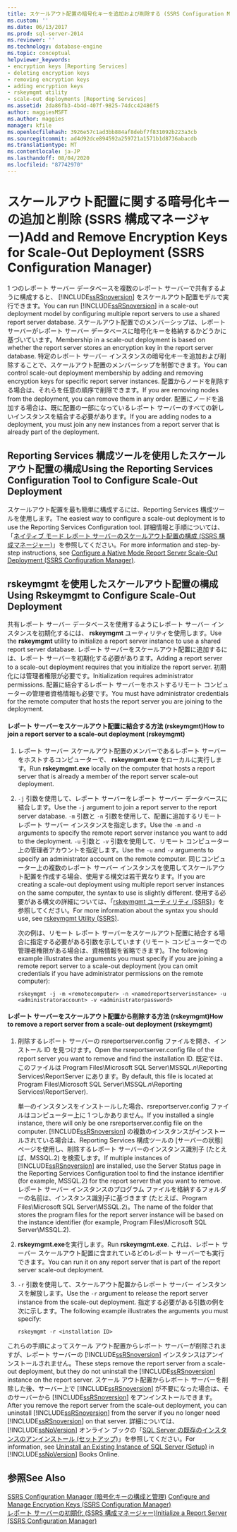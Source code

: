 ```yaml
---
title: スケールアウト配置の暗号化キーを追加および削除する (SSRS Configuration Manager) |Microsoft Docs
ms.custom: ''
ms.date: 06/13/2017
ms.prod: sql-server-2014
ms.reviewer: ''
ms.technology: database-engine
ms.topic: conceptual
helpviewer_keywords:
- encryption keys [Reporting Services]
- deleting encryption keys
- removing encryption keys
- adding encryption keys
- rskeymgmt utility
- scale-out deployments [Reporting Services]
ms.assetid: 2da86fb3-4b4d-407f-9825-74dcc42486f5
author: maggiesMSFT
ms.author: maggies
manager: kfile
ms.openlocfilehash: 3926e57c1ad3bb884af8debf7f831092b223a3cb
ms.sourcegitcommit: ad4d92dce894592a259721a1571b1d8736abacdb
ms.translationtype: MT
ms.contentlocale: ja-JP
ms.lasthandoff: 08/04/2020
ms.locfileid: "87742970"
---
```

# <a name="add-and-remove-encryption-keys-for-scale-out-deployment-ssrs-configuration-manager"></a><span data-ttu-id="4c8fd-102">スケールアウト配置に関する暗号化キーの追加と削除 (SSRS 構成マネージャー)</span><span class="sxs-lookup"><span data-stu-id="4c8fd-102">Add and Remove Encryption Keys for Scale-Out Deployment (SSRS Configuration Manager)</span></span>
  <span data-ttu-id="4c8fd-103">1 つのレポート サーバー データベースを複数のレポート サーバーで共有するように構成すると、 [!INCLUDE[ssRSnoversion](../../includes/ssrsnoversion-md.md)] をスケールアウト配置モデルで実行できます。</span><span class="sxs-lookup"><span data-stu-id="4c8fd-103">You can run [!INCLUDE[ssRSnoversion](../../includes/ssrsnoversion-md.md)] in a scale-out deployment model by configuring multiple report servers to use a shared report server database.</span></span> <span data-ttu-id="4c8fd-104">スケールアウト配置でのメンバーシップは、レポート サーバーがレポート サーバー データベースに暗号化キーを格納するかどうかに基づいています。</span><span class="sxs-lookup"><span data-stu-id="4c8fd-104">Membership in a scale-out deployment is based on whether the report server stores an encryption key in the report server database.</span></span> <span data-ttu-id="4c8fd-105">特定のレポート サーバー インスタンスの暗号化キーを追加および削除することで、スケールアウト配置のメンバーシップを制御できます。</span><span class="sxs-lookup"><span data-stu-id="4c8fd-105">You can control scale-out deployment membership by adding and removing encryption keys for specific report server instances.</span></span> <span data-ttu-id="4c8fd-106">配置からノードを削除する場合は、それらを任意の順序で削除できます。</span><span class="sxs-lookup"><span data-stu-id="4c8fd-106">If you are removing nodes from the deployment, you can remove them in any order.</span></span> <span data-ttu-id="4c8fd-107">配置にノードを追加する場合は、既に配置の一部になっているレポート サーバーのすべての新しいインスタンスを結合する必要があります。</span><span class="sxs-lookup"><span data-stu-id="4c8fd-107">If you are adding nodes to a deployment, you must join any new instances from a report server that is already part of the deployment.</span></span>  
  
## <a name="using-the-reporting-services-configuration-tool-to-configure-scale-out-deployment"></a><span data-ttu-id="4c8fd-108">Reporting Services 構成ツールを使用したスケールアウト配置の構成</span><span class="sxs-lookup"><span data-stu-id="4c8fd-108">Using the Reporting Services Configuration Tool to Configure Scale-Out Deployment</span></span>  
 <span data-ttu-id="4c8fd-109">スケールアウト配置を最も簡単に構成するには、Reporting Services 構成ツールを使用します。</span><span class="sxs-lookup"><span data-stu-id="4c8fd-109">The easiest way to configure a scale-out deployment is to use the Reporting Services Configuration tool.</span></span> <span data-ttu-id="4c8fd-110">詳細情報と手順については、「[ネイティブ モード レポート サーバーのスケールアウト配置の構成 &#40;SSRS 構成マネージャー&#41;](configure-a-native-mode-report-server-scale-out-deployment.md)」を参照してください。</span><span class="sxs-lookup"><span data-stu-id="4c8fd-110">For more information and step-by-step instructions, see [Configure a Native Mode Report Server Scale-Out Deployment &#40;SSRS Configuration Manager&#41;](configure-a-native-mode-report-server-scale-out-deployment.md).</span></span>  
  
## <a name="using-rskeymgmt-to-configure-scale-out-deployment"></a><span data-ttu-id="4c8fd-111">rskeymgmt を使用したスケールアウト配置の構成</span><span class="sxs-lookup"><span data-stu-id="4c8fd-111">Using Rskeymgmt to Configure Scale-Out Deployment</span></span>  
 <span data-ttu-id="4c8fd-112">共有レポート サーバー データベースを使用するようにレポート サーバー インスタンスを初期化するには、 **rskeymgmt** ユーティリティを使用します。</span><span class="sxs-lookup"><span data-stu-id="4c8fd-112">Use the **rskeymgmt** utility to initialize a report server instance to use a shared report server database.</span></span> <span data-ttu-id="4c8fd-113">レポート サーバーをスケールアウト配置に追加するには、レポート サーバーを初期化する必要があります。</span><span class="sxs-lookup"><span data-stu-id="4c8fd-113">Adding a report server to a scale-out deployment requires that you initialize the report server.</span></span> <span data-ttu-id="4c8fd-114">初期化には管理者権限が必要です。</span><span class="sxs-lookup"><span data-stu-id="4c8fd-114">Initialization requires administrator permissions.</span></span> <span data-ttu-id="4c8fd-115">配置に結合するレポート サーバーをホストするリモート コンピューターの管理者資格情報も必要です。</span><span class="sxs-lookup"><span data-stu-id="4c8fd-115">You must have administrator credentials for the remote computer that hosts the report server you are joining to the deployment.</span></span>  
  
#### <a name="how-to-join-a-report-server-to-a-scale-out-deployment-rskeymgmt"></a><span data-ttu-id="4c8fd-116">レポート サーバーをスケールアウト配置に結合する方法 (rskeymgmt)</span><span class="sxs-lookup"><span data-stu-id="4c8fd-116">How to join a report server to a scale-out deployment (rskeymgmt)</span></span>  
  
1.  <span data-ttu-id="4c8fd-117">レポート サーバー スケールアウト配置のメンバーであるレポート サーバーをホストするコンピューターで、 **rskeymgmt.exe** をローカルに実行します。</span><span class="sxs-lookup"><span data-stu-id="4c8fd-117">Run **rskeymgmt.exe** locally on the computer that hosts a report server that is already a member of the report server scale-out deployment.</span></span>  
  
2.  <span data-ttu-id="4c8fd-118">`-j` 引数を使用して、レポート サーバーをレポート サーバー データベースに結合します。</span><span class="sxs-lookup"><span data-stu-id="4c8fd-118">Use the `-j` argument to join a report server to the report server database.</span></span> <span data-ttu-id="4c8fd-119">`-m` 引数と `-n` 引数を使用して、配置に追加するリモート レポート サーバー インスタンスを指定します。</span><span class="sxs-lookup"><span data-stu-id="4c8fd-119">Use the `-m` and `-n` arguments to specify the remote report server instance you want to add to the deployment.</span></span> <span data-ttu-id="4c8fd-120">`-u` 引数と `-v` 引数を使用して、リモート コンピューター上の管理者アカウントを指定します。</span><span class="sxs-lookup"><span data-stu-id="4c8fd-120">Use the `-u` and `-v` arguments to specify an administrator account on the remote computer.</span></span> <span data-ttu-id="4c8fd-121">同じコンピューター上の複数のレポート サーバー インスタンスを使用してスケールアウト配置を作成する場合、使用する構文は若干異なります。</span><span class="sxs-lookup"><span data-stu-id="4c8fd-121">If you are creating a scale-out deployment using multiple report server instances on the same computer, the syntax to use is slightly different.</span></span> <span data-ttu-id="4c8fd-122">使用する必要がある構文の詳細については、「[rskeymgmt ユーティリティ &#40;SSRS&#41;](../tools/rskeymgmt-utility-ssrs.md)」を参照してください。</span><span class="sxs-lookup"><span data-stu-id="4c8fd-122">For more information about the syntax you should use, see [rskeymgmt Utility &#40;SSRS&#41;](../tools/rskeymgmt-utility-ssrs.md).</span></span>  
  
     <span data-ttu-id="4c8fd-123">次の例は、リモート レポート サーバーをスケールアウト配置に結合する場合に指定する必要がある引数を示しています (リモート コンピューターでの管理者権限がある場合は、資格情報を省略できます)。</span><span class="sxs-lookup"><span data-stu-id="4c8fd-123">The following example illustrates the arguments you must specify if you are joining a remote report server to a scale-out deployment (you can omit credentials if you have administrator permissions on the remote computer):</span></span>  
  
    ```  
    rskeymgmt -j -m <remotecomputer> -n <namedreportserverinstance> -u <administratoraccount> -v <administratorpassword>  
    ```  
  
#### <a name="how-to-remove-a-report-server-from-a-scale-out-deployment-rskeymgmt"></a><span data-ttu-id="4c8fd-124">レポート サーバーをスケールアウト配置から削除する方法 (rskeymgmt)</span><span class="sxs-lookup"><span data-stu-id="4c8fd-124">How to remove a report server from a scale-out deployment (rskeymgmt)</span></span>  
  
1.  <span data-ttu-id="4c8fd-125">削除するレポート サーバーの rsreportserver.config ファイルを開き、インストール ID を見つけます。</span><span class="sxs-lookup"><span data-stu-id="4c8fd-125">Open the rsreportserver.config file of the report server you want to remove and find the installation ID.</span></span> <span data-ttu-id="4c8fd-126">既定では、このファイルは Program Files\Microsoft SQL Server\MSSQL.*n*\Reporting Services\ReportServer にあります。</span><span class="sxs-lookup"><span data-stu-id="4c8fd-126">By default, this file is located at Program Files\Microsoft SQL Server\MSSQL.*n*\Reporting Services\ReportServer).</span></span>  
  
     <span data-ttu-id="4c8fd-127">単一のインスタンスをインストールした場合、rsreportserver.config ファイルはコンピューター上に 1 つしかありません。</span><span class="sxs-lookup"><span data-stu-id="4c8fd-127">If you installed a single instance, there will only be one rsreportserver.config file on the computer.</span></span> <span data-ttu-id="4c8fd-128">[!INCLUDE[ssRSnoversion](../../includes/ssrsnoversion-md.md)] の複数のインスタンスがインストールされている場合は、Reporting Services 構成ツールの [サーバーの状態] ページを使用し、削除するレポート サーバーのインスタンス識別子 (たとえば、MSSQL.2) を検索します。</span><span class="sxs-lookup"><span data-stu-id="4c8fd-128">If multiple instances of [!INCLUDE[ssRSnoversion](../../includes/ssrsnoversion-md.md)] are installed, use the Server Status page in the Reporting Services Configuration tool to find the instance identifier (for example, MSSQL.2) for the report server that you want to remove.</span></span> <span data-ttu-id="4c8fd-129">レポート サーバー インスタンスのプログラム ファイルを格納するフォルダーの名前は、インスタンス識別子に基づきます (たとえば、Program Files\Microsoft SQL Server\MSSQL.2)。</span><span class="sxs-lookup"><span data-stu-id="4c8fd-129">The name of the folder that stores the program files for the report server instance will be based on the instance identifier (for example, Program Files\Microsoft SQL Server\MSSQL.2).</span></span>  
  
2.  <span data-ttu-id="4c8fd-130">**rskeymgmt.exe**を実行します。</span><span class="sxs-lookup"><span data-stu-id="4c8fd-130">Run **rskeymgmt.exe**.</span></span> <span data-ttu-id="4c8fd-131">これは、レポート サーバー スケールアウト配置に含まれているどのレポート サーバーでも実行できます。</span><span class="sxs-lookup"><span data-stu-id="4c8fd-131">You can run it on any report server that is part of the report server scale-out deployment.</span></span>  
  
3.  <span data-ttu-id="4c8fd-132">`-r` 引数を使用して、スケールアウト配置からレポート サーバー インスタンスを解放します。</span><span class="sxs-lookup"><span data-stu-id="4c8fd-132">Use the `-r` argument to release the report server instance from the scale-out deployment.</span></span> <span data-ttu-id="4c8fd-133">指定する必要がある引数の例を次に示します。</span><span class="sxs-lookup"><span data-stu-id="4c8fd-133">The following example illustrates the arguments you must specify:</span></span>  
  
    ```  
    rskeymgmt -r <installation ID>  
    ```  
  
 <span data-ttu-id="4c8fd-134">これらの手順によってスケール アウト配置からレポート サーバーが削除されますが、レポート サーバーの [!INCLUDE[ssRSnoversion](../../includes/ssrsnoversion-md.md)] インスタンスはアンインストールされません。</span><span class="sxs-lookup"><span data-stu-id="4c8fd-134">These steps remove the report server from a scale-out deployment, but they do not uninstall the [!INCLUDE[ssRSnoversion](../../includes/ssrsnoversion-md.md)] instance on the report server.</span></span> <span data-ttu-id="4c8fd-135">スケール アウト配置からレポート サーバーを削除した後、サーバー上で [!INCLUDE[ssRSnoversion](../../includes/ssrsnoversion-md.md)] が不要になった場合は、そのサーバーから [!INCLUDE[ssRSnoversion](../../includes/ssrsnoversion-md.md)] をアンインストールできます。</span><span class="sxs-lookup"><span data-stu-id="4c8fd-135">After you remove the report server from the scale-out deployment, you can uninstall [!INCLUDE[ssRSnoversion](../../includes/ssrsnoversion-md.md)] from the server if you no longer need [!INCLUDE[ssRSnoversion](../../includes/ssrsnoversion-md.md)] on that server.</span></span> <span data-ttu-id="4c8fd-136">詳細については、[!INCLUDE[ssNoVersion](../../includes/ssnoversion-md.md)] オンライン ブックの「[SQL Server の既存のインスタンスのアンインストール &#40;セットアップ&#41;](../../sql-server/install/uninstall-an-existing-instance-of-sql-server-setup.md)」を参照してください。</span><span class="sxs-lookup"><span data-stu-id="4c8fd-136">For information, see [Uninstall an Existing Instance of SQL Server &#40;Setup&#41;](../../sql-server/install/uninstall-an-existing-instance-of-sql-server-setup.md) in [!INCLUDE[ssNoVersion](../../includes/ssnoversion-md.md)] Books Online.</span></span>  
  
## <a name="see-also"></a><span data-ttu-id="4c8fd-137">参照</span><span class="sxs-lookup"><span data-stu-id="4c8fd-137">See Also</span></span>  
 <span data-ttu-id="4c8fd-138">[SSRS Configuration Manager &#40;暗号化キーの構成と管理&#41;](ssrs-encryption-keys-manage-encryption-keys.md) </span><span class="sxs-lookup"><span data-stu-id="4c8fd-138">[Configure and Manage Encryption Keys &#40;SSRS Configuration Manager&#41;](ssrs-encryption-keys-manage-encryption-keys.md) </span></span>  
 [<span data-ttu-id="4c8fd-139">レポート サーバーの初期化 &#40;SSRS 構成マネージャー&#41;</span><span class="sxs-lookup"><span data-stu-id="4c8fd-139">Initialize a Report Server &#40;SSRS Configuration Manager&#41;</span></span>](ssrs-encryption-keys-initialize-a-report-server.md)  
  
  
